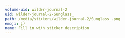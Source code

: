 ```yaml
---
volume-uid: wilder-journal-2
uid: wilder-journal-2-Sunglass_
path: /media/stickers/wilder-journal-2/Sunglass_.png
emoji: 🏳️
name: Fill in with sticker description
---
```

